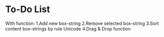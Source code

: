 # To-Do List

With function:
  1.Add new box-string
  2.Remove selected box-string
  3.Sort content box-strings by rule Unicode
  4.Drag & Drop function
